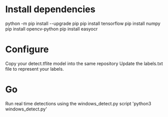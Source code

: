 # Install dependencies

<!-- pip3 install opencv-python 
sudo apt-get install libcblas-dev
sudo apt-get install libhdf5-dev
sudo apt-get install libhdf5-serial-dev
sudo apt-get install libatlas-base-dev
sudo apt-get install libjasper-dev 
sudo apt-get install libqtgui4 
sudo apt-get install libqt4-testv
echo "deb https://packages.cloud.google.com/apt coral-edgetpu-stable main" | sudo tee /etc/apt/sources.list.d/coral-edgetpu.list
curl https://packages.cloud.google.com/apt/doc/apt-key.gpg | sudo apt-key add -
sudo apt-get update -->

python -m pip install --upgrade pip
pip install tensorflow
pip install numpy
pip install opencv-python 
pip install easyocr

# Configure
Copy your detect.tflite model into the same repository 
Update the labels.txt file to represent your labels. 

# Go
Run real time detections using the windows_detect.py script 
'python3 windows_detect.py'
